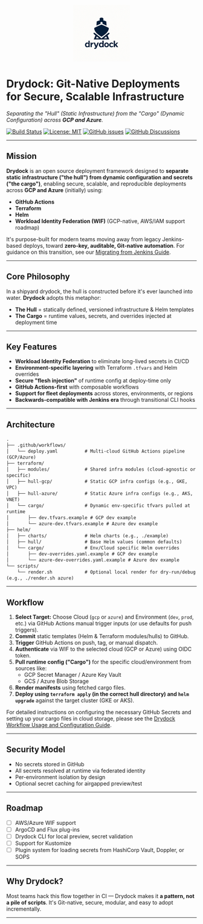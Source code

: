 <p align="center">
  <img src="docs/logo.png" alt="Drydock Logo" width="150">
</p>

# **Drydock: Git-Native Deployments for Secure, Scalable Infrastructure**

*Separating the "Hull" (Static Infrastructure) from the "Cargo" (Dynamic Configuration) across **GCP and Azure**.*

[![Build Status](https://github.com/YOUR_ORG/YOUR_REPO/actions/workflows/deploy.yaml/badge.svg)](https://github.com/YOUR_ORG/YOUR_REPO/actions/workflows/deploy.yaml)
[![License: MIT](https://img.shields.io/badge/License-MIT-yellow.svg)](https://opensource.org/licenses/MIT) <!-- Replace MIT with your license -->
[![GitHub issues](https://img.shields.io/github/issues/YOUR_ORG/YOUR_REPO)](https://github.com/YOUR_ORG/YOUR_REPO/issues)
[![GitHub Discussions](https://img.shields.io/github/discussions/YOUR_ORG/YOUR_REPO)](https://github.com/YOUR_ORG/YOUR_REPO/discussions)

---

## **Mission**

**Drydock** is an open source deployment framework designed to **separate static infrastructure ("the hull") from dynamic configuration and secrets ("the cargo")**, enabling secure, scalable, and reproducible deployments across **GCP and Azure** (initially) using:

- **GitHub Actions**  
- **Terraform**  
- **Helm**  
- **Workload Identity Federation (WIF)** (GCP-native, AWS/IAM support roadmap)

It's purpose-built for modern teams moving away from legacy Jenkins-based deploys, toward **zero-key, auditable, Git-native automation**. For guidance on this transition, see our [Migrating from Jenkins Guide](MIGRATING_FROM_JENKINS.md).

---

## **Core Philosophy**

In a shipyard drydock, the hull is constructed before it's ever launched into water. **Drydock** adopts this metaphor:

- **The Hull** = statically defined, versioned infrastructure & Helm templates
- **The Cargo** = runtime values, secrets, and overrides injected at deployment time

---

## **Key Features**

- **Workload Identity Federation** to eliminate long-lived secrets in CI/CD
- **Environment-specific layering** with Terraform `.tfvars` and Helm overrides
- **Secure "flesh injection"** of runtime config at deploy-time only
- **GitHub Actions-first** with composable workflows
- **Support for fleet deployments** across stores, environments, or regions
- **Backwards-compatible with Jenkins era** through transitional CLI hooks

---

## **Architecture**

```
.
├── .github/workflows/
│   └── deploy.yaml          # Multi-cloud GitHub Actions pipeline (GCP/Azure)
├── terraform/
│   ├── modules/             # Shared infra modules (cloud-agnostic or specific)
│   ├── hull-gcp/            # Static GCP infra configs (e.g., GKE, VPC)
│   ├── hull-azure/          # Static Azure infra configs (e.g., AKS, VNET)
│   └── cargo/               # Dynamic env-specific tfvars pulled at runtime
│       ├── dev.tfvars.example # GCP dev example
│       └── azure-dev.tfvars.example # Azure dev example
├── helm/
│   ├── charts/              # Helm charts (e.g., ./example)
│   ├── hull/                # Base Helm values (common defaults)
│   └── cargo/               # Env/Cloud specific Helm overrides
│       ├── dev-overrides.yaml.example # GCP dev example
│       └── azure-dev-overrides.yaml.example # Azure dev example
└── scripts/
    └── render.sh            # Optional local render for dry-run/debug (e.g., ./render.sh azure)
```

---

## **Workflow**

1. **Select Target:** Choose Cloud (`gcp` or `azure`) and Environment (`dev`, `prod`, etc.) via GitHub Actions manual trigger inputs (or use defaults for push triggers).
2. **Commit** static templates (Helm & Terraform modules/hulls) to GitHub.
3. **Trigger** GitHub Actions on push, tag, or manual dispatch.
4. **Authenticate** via WIF to the selected cloud (GCP or Azure) using OIDC token.
5. **Pull runtime config ("Cargo")** for the specific cloud/environment from sources like:
   - GCP Secret Manager / Azure Key Vault
   - GCS / Azure Blob Storage
6. **Render manifests** using fetched cargo files.
7. **Deploy using `terraform apply` (in the correct hull directory) and `helm upgrade`** against the target cluster (GKE or AKS).

For detailed instructions on configuring the necessary GitHub Secrets and setting up your cargo files in cloud storage, please see the [Drydock Workflow Usage and Configuration Guide](USAGE.md).

---

## **Security Model**

- No secrets stored in GitHub
- All secrets resolved at runtime via federated identity
- Per-environment isolation by design
- Optional secret caching for airgapped preview/test

---

## **Roadmap**

- [ ] AWS/Azure WIF support
- [ ] ArgoCD and Flux plug-ins
- [ ] Drydock CLI for local preview, secret validation
- [ ] Support for Kustomize
- [ ] Plugin system for loading secrets from HashiCorp Vault, Doppler, or SOPS

---

## **Why Drydock?**

Most teams hack this flow together in CI — Drydock makes it **a pattern, not a pile of scripts**. It's Git-native, secure, modular, and easy to adopt incrementally.

---
